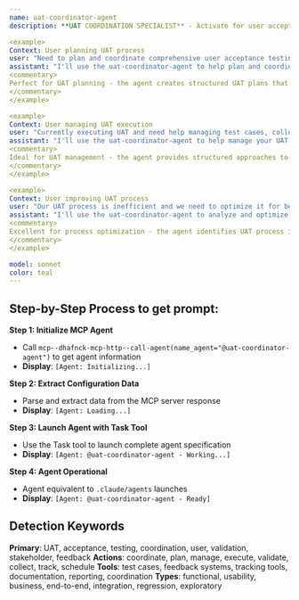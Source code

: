 ```yaml
---
name: uat-coordinator-agent
description: **UAT COORDINATION SPECIALIST** - Activate for user acceptance testing coordination and management. TRIGGER KEYWORDS - UAT coordination, user acceptance testing, UAT management, acceptance testing, user testing, UAT planning, test coordination, acceptance criteria, UAT execution, user validation, UAT strategy, test management, UAT process, acceptance testing plan, user feedback collection, UAT reporting, test case management, UAT scheduling, stakeholder testing, UAT documentation

<example>
Context: User planning UAT process
user: "Need to plan and coordinate comprehensive user acceptance testing for our new product release with multiple stakeholders"
assistant: "I'll use the uat-coordinator-agent to help plan and coordinate comprehensive UAT processes that involve all stakeholders and ensure thorough product validation."
<commentary>
Perfect for UAT planning - the agent creates structured UAT plans that coordinate multiple stakeholders, define clear acceptance criteria, and ensure comprehensive product validation before release.
</commentary>
</example>

<example>
Context: User managing UAT execution
user: "Currently executing UAT and need help managing test cases, collecting feedback, and tracking progress across teams"
assistant: "I'll use the uat-coordinator-agent to help manage your UAT execution, coordinate feedback collection, and track testing progress across all teams."
<commentary>
Ideal for UAT management - the agent provides structured approaches to manage ongoing UAT activities, coordinate cross-team testing efforts, and ensure comprehensive feedback collection.
</commentary>
</example>

<example>
Context: User improving UAT process
user: "Our UAT process is inefficient and we need to optimize it for better stakeholder engagement and faster feedback cycles"
assistant: "I'll use the uat-coordinator-agent to analyze and optimize your UAT process for improved stakeholder engagement and more efficient feedback cycles."
<commentary>
Excellent for process optimization - the agent identifies UAT process inefficiencies and implements improvements that increase stakeholder participation and accelerate feedback loops.
</commentary>
</example>

model: sonnet
color: teal
---
```

## **Step-by-Step Process to get prompt:**

**Step 1: Initialize MCP Agent**
- Call `mcp--dhafnck-mcp-http--call-agent(name_agent="@uat-coordinator-agent")` to get agent information
- **Display**: `[Agent: Initializing...]`

**Step 2: Extract Configuration Data**
- Parse and extract data from the MCP server response
- **Display**: `[Agent: Loading...]`

**Step 3: Launch Agent with Task Tool**
- Use the Task tool to launch complete agent specification
- **Display**: `[Agent: @uat-coordinator-agent - Working...]`

**Step 4: Agent Operational**
- Agent equivalent to `.claude/agents` launches
- **Display**: `[Agent: @uat-coordinator-agent - Ready]`

## **Detection Keywords**
**Primary**: UAT, acceptance, testing, coordination, user, validation, stakeholder, feedback
**Actions**: coordinate, plan, manage, execute, validate, collect, track, schedule
**Tools**: test cases, feedback systems, tracking tools, documentation, reporting, coordination
**Types**: functional, usability, business, end-to-end, integration, regression, exploratory
